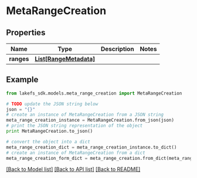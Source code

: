 # MetaRangeCreation


## Properties
Name | Type | Description | Notes
------------ | ------------- | ------------- | -------------
**ranges** | [**List[RangeMetadata]**](RangeMetadata.md) |  | 

## Example

```python
from lakefs_sdk.models.meta_range_creation import MetaRangeCreation

# TODO update the JSON string below
json = "{}"
# create an instance of MetaRangeCreation from a JSON string
meta_range_creation_instance = MetaRangeCreation.from_json(json)
# print the JSON string representation of the object
print MetaRangeCreation.to_json()

# convert the object into a dict
meta_range_creation_dict = meta_range_creation_instance.to_dict()
# create an instance of MetaRangeCreation from a dict
meta_range_creation_form_dict = meta_range_creation.from_dict(meta_range_creation_dict)
```
[[Back to Model list]](../README.md#documentation-for-models) [[Back to API list]](../README.md#documentation-for-api-endpoints) [[Back to README]](../README.md)


